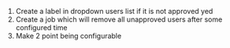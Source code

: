 1. Create a label in dropdown users list if it is not approved yed
2. Create a job which will remove all unapproved users after some configured time
3. Make 2 point being configurable